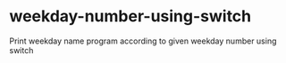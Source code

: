 # weekday-number-using-switch
Print weekday name program according to given weekday number using switch
